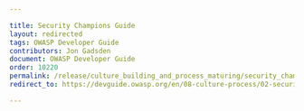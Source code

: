 ```yaml
---

title: Security Champions Guide
layout: redirected
tags: OWASP Developer Guide
contributors: Jon Gadsden
document: OWASP Developer Guide
order: 10220
permalink: /release/culture_building_and_process_maturing/security_champions/security_champions_guide/
redirect_to: https://devguide.owasp.org/en/08-culture-process/02-security-champions/02-security-champions-guide/

---
```

